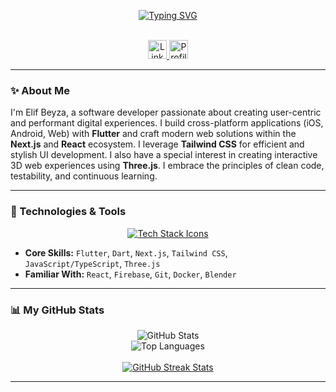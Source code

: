 <div align="center">

 
[![Typing SVG](https://readme-typing-svg.demolab.com?font=Montserrat&weight=600&size=22&duration=3500&pause=1000&color=FF0000&center=true&vCenter=true&width=600&lines=Hello%2C+I'm+Elif+Beyza+Belhan;Flutter+Developer;Crafting+Modern+Web+%26+Mobile+Experiences;Exploring+the+3D+World+with+Three.js)](https://git.io/typing-svg)

  <br/>

  <a href="https://www.linkedin.com/in/elif-beyza-belhan-638b891b7">
    <img src="https://img.shields.io/badge/LinkedIn-0077B5?style=for-the-badge&logo=linkedin&logoColor=white" alt="LinkedIn" height="30"/>
  </a>
  <img src="https://komarev.com/ghpvc/?username=Ms-elliebb&style=for-the-badge&color=brightgreen" alt="Profile Views" height="30"/>

</div>

---

### ✨ About Me

I'm Elif Beyza, a software developer passionate about creating user-centric and performant digital experiences. I build cross-platform applications (iOS, Android, Web) with **Flutter** and craft modern web solutions within the **Next.js** and **React** ecosystem. I leverage **Tailwind CSS** for efficient and stylish UI development. I also have a special interest in creating interactive 3D web experiences using **Three.js**. I embrace the principles of clean code, testability, and continuous learning.

---

### 🚀 Technologies & Tools

<p align="center">
  <a href="https://skillicons.dev">
    <!-- Node.js icon removed -->
    <img src="https://skillicons.dev/icons?i=flutter,dart,nextjs,tailwind,js,ts,threejs,firebase,git,docker,blender&perline=6&theme=dark" alt="Tech Stack Icons"/>
  </a>
</p>

*   **Core Skills:** `Flutter`, `Dart`, `Next.js`, `Tailwind CSS`, `JavaScript/TypeScript`, `Three.js`
*   **Familiar With:** `React`, `Firebase`, `Git`, `Docker`, `Blender`
    <!-- Node.js removed from list -->

---

### 📊 My GitHub Stats

<p align="center">
  <picture>
    <source media="(prefers-color-scheme: dark)" srcset="https://github-readme-stats.vercel.app/api?username=Ms-elliebb&show_icons=true&theme=tokyonight&rank_icon=github&hide_border=true&include_all_commits=true&count_private=true">
    <source media="(prefers-color-scheme: light)" srcset="https://github-readme-stats.vercel.app/api?username=Ms-elliebb&show_icons=true&theme=default&rank_icon=github&hide_border=true&include_all_commits=true&count_private=true">
    <img align="center" src="https://github-readme-stats.vercel.app/api?username=Ms-elliebb&show_icons=true&theme=tokyonight&rank_icon=github&hide_border=true&include_all_commits=true&count_private=true" alt="GitHub Stats" />
  </picture>
  <br/>
  <picture>
    <source media="(prefers-color-scheme: dark)" srcset="https://github-readme-stats.vercel.app/api/top-langs/?username=Ms-elliebb&theme=tokyonight&layout=compact&hide_border=true&langs_count=8">
    <source media="(prefers-color-scheme: light)" srcset="https://github-readme-stats.vercel.app/api/top-langs/?username=Ms-elliebb&theme=default&layout=compact&hide_border=true&langs_count=8">
    <img align="center" src="https://github-readme-stats.vercel.app/api/top-langs/?username=Ms-elliebb&theme=tokyonight&layout=compact&hide_border=true&langs_count=8" alt="Top Languages"/>
  </picture>
  <br/><br/>
  <a href="https://git.io/streak-stats">
    <img src="https://github-readme-streak-stats.herokuapp.com?user=Ms-elliebb&theme=github-dark-blue&hide_border=true" alt="GitHub Streak Stats" />
  </a>
</p>

---

